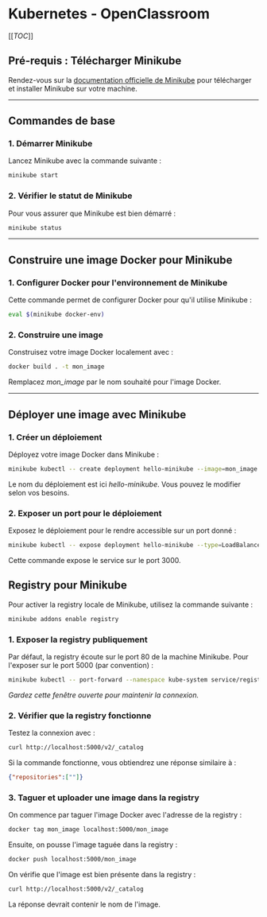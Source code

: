 # Kubernetes - OpenClassroom

[[_TOC_]]

## Pré-requis : Télécharger Minikube
Rendez-vous sur la [documentation officielle de Minikube](https://minikube.sigs.k8s.io/docs/start/) pour télécharger et installer Minikube sur votre machine.

---

## Commandes de base

### 1. Démarrer Minikube
Lancez Minikube avec la commande suivante :
```bash
minikube start
```

### 2. Vérifier le statut de Minikube
Pour vous assurer que Minikube est bien démarré :
```bash
minikube status
```
---

## Construire une image Docker pour Minikube
### 1. Configurer Docker pour l'environnement de Minikube
Cette commande permet de configurer Docker pour qu'il utilise Minikube :
```bash
eval $(minikube docker-env)
```

### 2. Construire une image
Construisez votre image Docker localement avec :

```bash
docker build . -t mon_image
```
Remplacez _mon_image_ par le nom souhaité pour l'image Docker.

---

## Déployer une image avec Minikube
### 1. Créer un déploiement
Déployez votre image Docker dans Minikube :
```bash
minikube kubectl -- create deployment hello-minikube --image=mon_image
```
Le nom du déploiement est ici _hello-minikube_. Vous pouvez le modifier selon vos besoins.

### 2. Exposer un port pour le déploiement
Exposez le déploiement pour le rendre accessible sur un port donné :
```bash
minikube kubectl -- expose deployment hello-minikube --type=LoadBalancer --port=3000
```
Cette commande expose le service sur le port 3000.

## Registry pour Minikube
Pour activer la registry locale de Minikube, utilisez la commande suivante :
```bash
minikube addons enable registry
```

### 1. Exposer la registry publiquement
Par défaut, la registry écoute sur le port 80 de la machine Minikube. Pour l'exposer sur le port 5000 (par convention) :
```bash
minikube kubectl -- port-forward --namespace kube-system service/registry 5000:80
```
_Gardez cette fenêtre ouverte pour maintenir la connexion._

### 2. Vérifier que la registry fonctionne
Testez la connexion avec :

```bash
curl http://localhost:5000/v2/_catalog
```
Si la commande fonctionne, vous obtiendrez une réponse similaire à :
```json
{"repositories":[""]}
```

### 3. Taguer et uploader une image dans la registry
On commence par taguer l'image Docker avec l'adresse de la registry :
```bash
docker tag mon_image localhost:5000/mon_image
```

Ensuite, on pousse l'image taguée dans la registry :
```bash
docker push localhost:5000/mon_image
```

On vérifie que l'image est bien présente dans la registry :
```bash
curl http://localhost:5000/v2/_catalog
```
La réponse devrait contenir le nom de l'image.